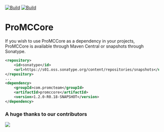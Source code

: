 [![Build](https://github.com/promcteam/promccore/actions/workflows/release.yml/badge.svg?branch=main)](https://s01.oss.sonatype.org/content/repositories/releases/com/promcteam/promccore/1.2.0-R0.18-SNAPSHOT)
[![Build](https://github.com/promcteam/promccore/actions/workflows/devbuild.yml/badge.svg?branch=dev)](https://s01.oss.sonatype.org/content/repositories/snapshots/com/promcteam/promccore/1.2.0-R0.18-SNAPSHOT)

# ProMCCore

If you wish to use ProMCCore as a dependency in your projects, ProMCCore is available through Maven Central
or snapshots through Sonatype.

```xml
<repository>
    <id>sonatype</id>
    <url>https://s01.oss.sonatype.org/content/repositories/snapshots</url>
</repository>
...
<dependency>
    <groupId>com.promcteam</groupId>
    <artifactId>promccore</artifactId>
    <version>1.2.0-R0.18-SNAPSHOT</version>
</dependency>
```

### A huge thanks to our contributors
<a href="https://github.com/promcteam/promccore/graphs/contributors">
<img src="https://contrib.rocks/image?repo=promcteam/promccore" />
</a>